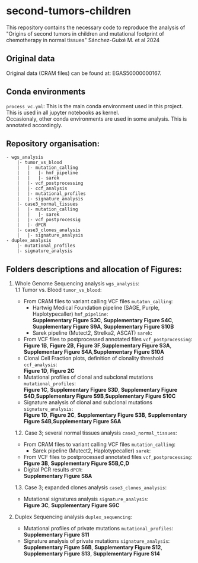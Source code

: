 # second-tumors-children
This repository contains the necessary code to reproduce the analysis of "Origins of second tumors in children and mutational footprint of chemotherapy in normal tissues"
Sánchez-Guixé M. et al 2024

## Original data

Original data (CRAM files) can be found at: EGAS50000000167.  

## Conda environments

```process_vc.yml```: This is the main conda environment used in this project. This is used in all jupyter notebooks as kernel.  
Occasionaly, other conda environments are used in some analysis. This is annotated accordingly.  

## Repository organisation:  
```
- wgs_analysis
	|- tumor_vs_blood  
	|	|- mutation_calling
	|	|	|- hmf_pipeline  
	|	|	|- sarek 
	|	|- vcf_postprocessing  
	|	|- ccf_analysis 
	|	|- mutational_profiles  
	|	|- signature_analysis
	|- case3_normal_tissues
	|	|- mutation_calling
	|	|	|- sarek 
	|	|- vcf_postprocessig
	|	|- dPCR
	|- case3_clones_analysis
	|	|- signature_analysis
- duplex_analysis
	|- mutational_profiles
	|- signature_analysis
```
## Folders descriptions and allocation of Figures:  
1. Whole Genome Sequencing analysis ```wgs_analysis```:  
1.1 Tumor vs. Blood ```tumor_vs_blood```:  
    - From CRAM files to variant calling VCF files ```mutaton_calling```:  
        - Hartwig Medical Foundation pipeline (SAGE, Purple, Haplotypecaller) ```hmf_pipeline```:  
**Supplementary Figure S3C**, **Supplementary Figure S4C**, **Supplementary Figure S9A**, **Supplementary Figure S10B**  
        - Sarek pipeline (Mutect2, Strelka2, ASCAT) ```sarek```:  
    - From VCF files to postprocessed annotated files ```vcf_postprocessing```:  
**Figure 1B**, **Figure 2B**, **Figure 3F**,**Supplementary Figure S3A**, **Supplementary Figure S4A**,**Supplementary Figure S10A**  
    - Clonal Cell Fraction plots, definition of clonality threshold ```ccf_analysis```:  
**Figure 1D**, **Figure 2C**  
    - Mutational profiles of clonal and subclonal mutations ```mutational_profiles```:  
**Figure 1C**, **Supplementary Figure S3D**, **Supplementary Figure S4D**,**Supplementary Figure S9B**,**Supplementary Figure S10C**  
    - Signature analysis of clonal and subclonal mutations ```signature_analysis```:  
**Figure 1D**, **Figure 2C**, **Supplementary Figure S3B**, **Supplementary Figure S4B**,**Supplementary Figure S6A**   

    1.2. Case 3; several normal tissues analysis ```case3_normal_tissues```:  
    - From CRAM files to variant calling VCF files ```mutation_calling```:  
        - Sarek pipeline (Mutect2, Haplotypecaller) ```sarek```:  
    - From VCF files to postprocessed annotated files ```vcf_postprocessing```:  
**Figure 3B**, **Supplementary Figure S5B,C,D**
    - Digital PCR results ```dPCR```:  
**Supplementary Figure S8A**

    1.3. Case 3; expanded clones analysis ```case3_clones_analysis```:   
    - Mutational signatures analysis ```signature_analysis```:  
**Figure 3C**, **Supplementary Figure S6C**  

2. Duplex Sequencing analysis ```duplex_sequencing```:
    - Mutational profiles of private mutations ```mutational_profiles```:  
**Supplementary Figure S11**  
    - Signature analysis of private mutations ```signature_analysis```:  
**Supplementary Figure S6B**, **Supplementary Figure S12**, **Supplementary Figure S13**, **Supplementary Figure S14**  


